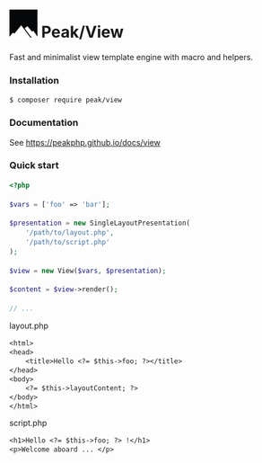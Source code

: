# <img src="https://raw.githubusercontent.com/peakphp/art/master/logo-clean-50x50.png" alt="Peak"> Peak/View

Fast and minimalist view template engine with macro and helpers.

### Installation

```
$ composer require peak/view
```

### Documentation

See https://peakphp.github.io/docs/view

### Quick start

```php
<?php

$vars = ['foo' => 'bar'];

$presentation = new SingleLayoutPresentation(
    '/path/to/layout.php', 
    '/path/to/script.php'
);

$view = new View($vars, $presentation);

$content = $view->render();

// ...
```

layout.php

```
<html>
<head>
    <title>Hello <?= $this->foo; ?></title>
</head>
<body>
    <?= $this->layoutContent; ?>
</body>
</html>
```

script.php

```
<h1>Hello <?= $this->foo; ?> !</h1>
<p>Welcome aboard ... </p>
```

